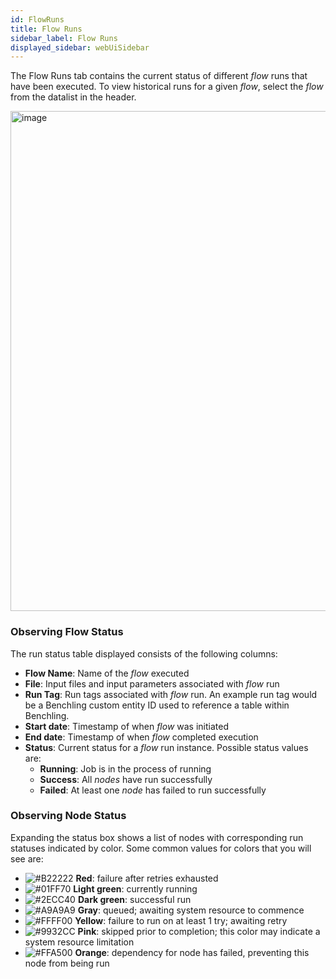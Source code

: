 ```yaml
---
id: FlowRuns
title: Flow Runs
sidebar_label: Flow Runs
displayed_sidebar: webUiSidebar
---
```


The Flow Runs tab contains the current status of different _flow_ runs that have been executed.  To view historical runs for a given _flow_, select the _flow_ from the datalist in the header.

<img width="800" alt="image" src="https://ganymede-bio.mo.cloudinary.net/apiServer/FlowRuns_Layout_20221218.png" />

### Observing Flow Status

The run status table displayed consists of the following columns:

- **Flow Name**: Name of the _flow_ executed
- **File**: Input files and input parameters associated with _flow_ run
- **Run Tag**: Run tags associated with _flow_ run. An example run tag would be a Benchling custom entity ID used to reference a table within Benchling.
- **Start date**: Timestamp of when _flow_ was initiated
- **End date**: Timestamp of when _flow_ completed execution
- **Status**: Current status for a _flow_ run instance.  Possible status values are: 
  - **Running**: Job is in the process of running
  - **Success**: All _nodes_ have run successfully
  - **Failed**: At least one _node_ has failed to run successfully

### Observing Node Status

Expanding the status box shows a list of nodes with corresponding run statuses indicated by color.  Some common values for colors that you will see are:
  - ![#B22222](https://placehold.co/2x2/B22222/B22222.png) **Red**: failure after retries exhausted
  - ![#01FF70](https://placehold.co/2x2/01FF70/01FF70.png) **Light green**: currently running
  - ![#2ECC40](https://placehold.co/2x2/2ECC40/2ECC40.png) **Dark green**: successful run
  - ![#A9A9A9](https://placehold.co/2x2/A9A9A9/A9A9A9.png) **Gray**: queued; awaiting system resource to commence
  - ![#FFFF00](https://placehold.co/2x2/FFFF00/FFFF00.png) **Yellow**: failure to run on at least 1 try; awaiting retry
  - ![#9932CC](https://placehold.co/2x2/9932CC/9932CC.png) **Pink**: skipped prior to completion; this color may indicate a system resource limitation
  - ![#FFA500](https://placehold.co/2x2/FFA500/FFA500.png) **Orange**: dependency for node has failed, preventing this node from being run
